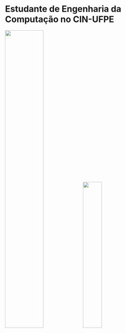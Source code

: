 # Estudante de Engenharia da Computação no CIN-UFPE

<img width="50%" src="https://github-readme-stats.vercel.app/api?username=MAACJR032&layout=compact&theme=react"/>
<img width="35%" src="https://github-readme-stats.vercel.app/api/top-langs/?username=MAACJR032&layout=compact&langs_count=10&theme=react"/>

